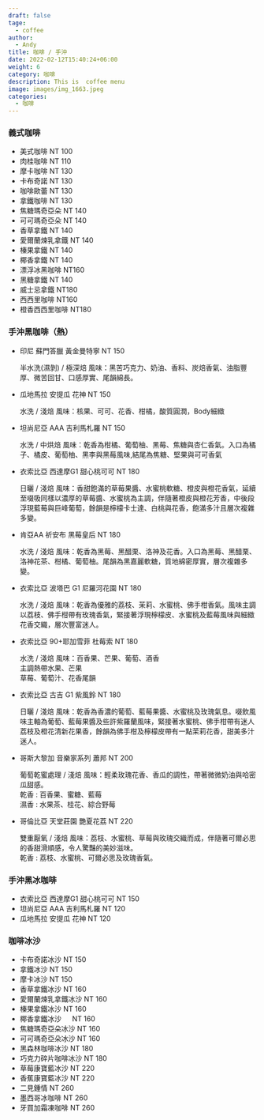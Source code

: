 ```yaml
---
draft: false
tage:
  - coffee
author:
  - Andy
title: 咖啡 / 手沖
date: 2022-02-12T15:40:24+06:00
weight: 6
category: 咖啡
description: This is  coffee menu
image: images/img_1663.jpeg
categories:
  - 咖啡
---
```

### 義式咖啡

* 美式咖啡 NT 100
* 肉桂咖啡   NT 110
* 摩卡咖啡   NT 130
* 卡布奇諾   NT 130
* 咖啡歐蕾   NT 130
* 拿鐵咖啡   NT 130
* 焦糖瑪奇亞朵   NT 140
* 可可瑪奇亞朵   NT 140
* 香草拿鐵   NT 140
* 愛爾蘭煉乳拿鐵   NT 140
* 榛果拿鐵   NT 140
* 椰香拿鐵   NT 140
* 漂浮冰黑咖啡  NT160
* 黑糖拿鐵  NT 140
* 威士忌拿鐵  NT180
* 西西里咖啡 NT160
* 橙香西西里咖啡 NT180

### 手沖黑咖啡（熱）

* 印尼 蘇門答臘 黃金曼特寧   NT 150

  半水洗(濕剝) / 極深焙
  風味：黑苦巧克力、奶油、香料、炭焙香氣、油脂豐厚、微苦回甘、口感厚實、尾韻綿長。
* 瓜地馬拉 安提瓜 花神   NT 150

  水洗 / 淺焙
  風味：核果、可可、花香、柑橘，酸質圓潤，Body細緻
* 坦尚尼亞 AAA 吉利馬札羅     NT 150

  水洗 / 中烘焙
  風味：乾香為柑橘、葡萄柚、黑莓、焦糖與杏仁香氣。入口為橘子、橘皮、葡萄柚、黑李與黑莓風味,結尾為焦糖、堅果與可可香氣
* 衣索比亞  西達摩G1 甜心桃可可  NT 180

  日曬 / 淺焙
  風味：香甜飽滿的草莓果醬、水蜜桃軟糖、橙皮與橙花香氣，延續至啜吸同樣以濃厚的草莓醬、水蜜桃為主調，伴隨著橙皮與橙花芳香，中後段浮現藍莓與巨峰葡萄，餘韻是檸檬卡士達、白桃與花香，飽滿多汁且層次複雜多變。
* 肯亞AA  祈安布 黑莓皇后   NT 180

  水洗 / 淺焙
  風味：乾香為黑莓、黑醋栗、洛神及花香。入口為黑莓、黑醋栗、洛神花茶、柑橘、葡萄柚。尾韻為黑嘉麗軟糖，質地綿密厚實，層次複雜多變。
* 衣索比亞 波塔巴 G1 尼羅河花園  NT 180

  水洗 / 淺焙
  風味：乾香為優雅的荔枝、茉莉、水蜜桃、佛手柑香氣。風味主調以荔枝、佛手柑帶有玫瑰香氣，緊接著浮現檸檬皮、水蜜桃及藍莓風味與細緻花香交織，層次豐富迷人。
* 衣索比亞 90+耶加雪菲 杜莓索   NT 180

  水洗 / 淺焙
  風味：百香果、芒果、葡萄、酒香\
  主調熱帶水果、芒果\
  草莓、葡萄汁、花香尾韻
* 衣索比亞  古吉 G1 紫風鈴    NT 180

  日曬 / 淺焙
  風味：乾香為香濃的葡萄、藍莓果醬、水蜜桃及玫瑰氣息。啜飲風味主軸為葡萄、藍莓果醬及些許紫羅蘭風味，緊接著水蜜桃、佛手柑帶有迷人荔枝及橙花清新花果香，餘韻為佛手柑及檸檬皮帶有一點茉莉花香，甜美多汁迷人。
* 哥斯大黎加 音樂家系列 蕭邦  NT 200

  葡萄乾蜜處理 / 淺焙
  風味：輕柔玫瑰花香、香瓜的調性，帶著微微奶油與哈密瓜甜感。\
  乾香 : 百香果、蜜糖、藍莓 \
  濕香 : 水果茶、桂花、綜合野莓 
* 哥倫比亞  天堂莊園 艷夏花荔   NT 220

  雙重厭氧 / 淺焙
  風味：荔枝、水蜜桃、草莓與玫瑰交織而成，伴隨著可爾必思的香甜滑順感，令人驚豔的美妙滋味。\
  乾香 : 荔枝、水蜜桃、可爾必思及玫瑰香氣。

### 手沖黑冰咖啡

* 衣索比亞 西達摩G1 甜心桃可可  NT 150
* 坦尚尼亞 AAA 吉利馬札羅     NT 120
* 瓜地馬拉 安提瓜 花神   NT 120

### 咖啡冰沙

* 卡布奇諾冰沙    NT 150
* 拿鐵冰沙    NT 150
* 摩卡冰沙   NT 150
* 香草拿鐵冰沙   NT 160
* 愛爾蘭煉乳拿鐵冰沙   NT 160
* 榛果拿鐵冰沙   NT 160
* 椰香拿鐵冰沙 　 NT 160
* 焦糖瑪奇亞朵冰沙   NT 160
* 可可瑪奇亞朵冰沙   NT 160
* 黑森林咖啡冰沙   NT 180
* 巧克力碎片咖啡冰沙   NT 180
* 草莓康寶藍冰沙   NT 220
* 香蕉康寶藍冰沙   NT 220
* 二見鍾情   NT 260
* 墨西哥冰咖啡   NT 260
* 牙買加霜凍咖啡   NT 260